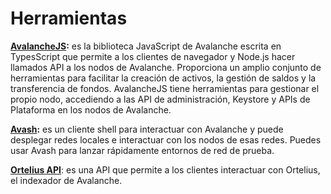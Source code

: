 # Herramientas

[**AvalancheJS**](avalanchejs/)**:** es la biblioteca JavaScript de Avalanche escrita en TypesScript que permite a los clientes de navegador y Node.js hacer llamados API a los nodos de Avalanche. Proporciona un amplio conjunto de herramientas para facilitar la creación de activos, la gestión de saldos y la transferencia de fondos. AvalancheJS tiene herramientas para gestionar el propio nodo, accediendo a las API de administración, Keystore y APIs de Plataforma en los nodos de Avalanche.

[**Avash**](avash.md)**:** es un cliente shell para interactuar con Avalanche y puede desplegar redes locales e interactuar con los nodos de esas redes. Puedes usar Avash para lanzar rápidamente entornos de red de prueba.

[**Ortelius API**](ortelius.md): es una API que permite a los clientes interactuar con Ortelius, el indexador de Avalanche.

<!--stackedit_data:
eyJoaXN0b3J5IjpbLTE1MTI1NDM3OTgsMTA4ODc4NTEzNV19
-->